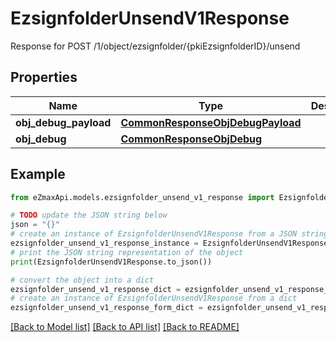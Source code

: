 # EzsignfolderUnsendV1Response

Response for POST /1/object/ezsignfolder/{pkiEzsignfolderID}/unsend

## Properties

Name | Type | Description | Notes
------------ | ------------- | ------------- | -------------
**obj_debug_payload** | [**CommonResponseObjDebugPayload**](CommonResponseObjDebugPayload.md) |  | 
**obj_debug** | [**CommonResponseObjDebug**](CommonResponseObjDebug.md) |  | [optional] 

## Example

```python
from eZmaxApi.models.ezsignfolder_unsend_v1_response import EzsignfolderUnsendV1Response

# TODO update the JSON string below
json = "{}"
# create an instance of EzsignfolderUnsendV1Response from a JSON string
ezsignfolder_unsend_v1_response_instance = EzsignfolderUnsendV1Response.from_json(json)
# print the JSON string representation of the object
print(EzsignfolderUnsendV1Response.to_json())

# convert the object into a dict
ezsignfolder_unsend_v1_response_dict = ezsignfolder_unsend_v1_response_instance.to_dict()
# create an instance of EzsignfolderUnsendV1Response from a dict
ezsignfolder_unsend_v1_response_form_dict = ezsignfolder_unsend_v1_response.from_dict(ezsignfolder_unsend_v1_response_dict)
```
[[Back to Model list]](../README.md#documentation-for-models) [[Back to API list]](../README.md#documentation-for-api-endpoints) [[Back to README]](../README.md)


